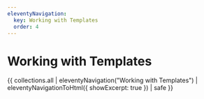 ```yaml
---
eleventyNavigation:
  key: Working with Templates
  order: 4
---
```


# Working with Templates

{{ collections.all | eleventyNavigation("Working with Templates") | eleventyNavigationToHtml({ showExcerpt: true }) | safe }}
